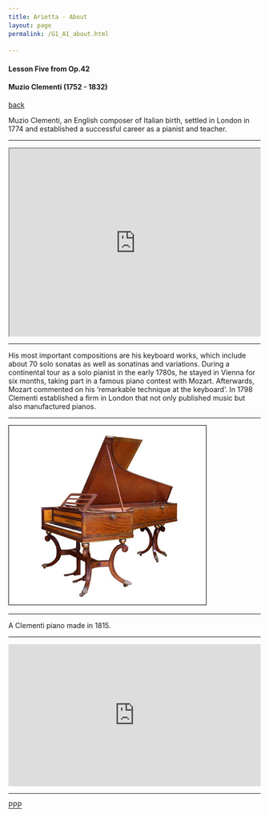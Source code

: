 ```yaml
---
title: Arietta - About
layout: page
permalink: /G1_A1_about.html

---
```



#### Lesson Five from Op.42

#### Muzio Clementi (1752 - 1832)

[back](G1_A1_pathway2)

Muzio Clementi, an English composer of Italian birth, settled in
London in 1774 and established a successful career as a pianist
and teacher. 

***
<style>
    .google-maps {
        position: relative;
        padding-bottom: 75%; // This is the aspect ratio
        height: 0;
        overflow: hidden;
    }
    .google-maps iframe {
        position: absolute;
        top: 0;
        left: 0;
        width: 100% !important;
        height: 100% !important;
    }
</style>
 
<div class="google-maps">
    <iframe src="https://www.google.com/maps/d/u/0/embed?mid=zqakVQmfjhjs.kYgxNf6eywHk" width="480" height="480"></iframe></div>

***
His most important compositions are his keyboard
works, which include about 70 solo sonatas as well as sonatinas
and variations. During a continental tour as a solo pianist in the
early 1780s, he stayed in Vienna for six months, taking part in
a famous piano contest with Mozart. Afterwards, Mozart commented
on his ‘remarkable technique at the keyboard’. In 1798
Clementi established a firm in London that not only published
music but also manufactured pianos.


***

![Smaller icon](https://raw.githubusercontent.com/Stuartbriner/portland/gh-pages/images/1815clem.jpg "Title here") 
***
A Clementi piano made in 1815.
***


<style>.embed-container { position: relative; padding-bottom: 56.25%; height: 0; overflow: hidden; max-width: 100%; } .embed-container iframe, .embed-container object, .embed-container embed { position: absolute; top: 0; left: 0; width: 100%; height: 100%; }</style><div class='embed-container'><iframe src='http://www.youtube.com/embed/WQBNUHzeCG4' frameborder='0' allowfullscreen></iframe></div>

***





[PPP](https://itunes.apple.com/gb/app/abrsm-piano-practice-partner/id891238739?mt=8>)



